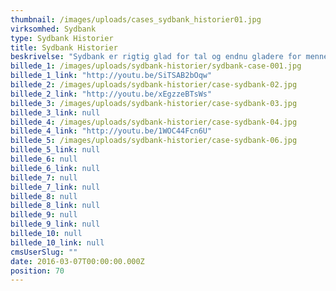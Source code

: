 ```yaml
---
thumbnail: /images/uploads/cases_sydbank_historier01.jpg
virksomhed: Sydbank
type: Sydbank Historier
title: Sydbank Historier
beskrivelse: "Sydbank er rigtig glad for tal og endnu gladere for mennesker. Det førte til en crossmedia imagekampagne med en række stærke dokumentarfilm, annoncer, bannere mv. Alt leder ind til kampagnesitet sydbank.dk/historier med længere og endnu flere portrætter og muligheder for skabe en ny bankrelation."
billede_1: /images/uploads/sydbank-historier/sydbank-case-001.jpg
billede_1_link: "http://youtu.be/SiTSAB2bOqw"
billede_2: /images/uploads/sydbank-historier/case-sydbank-02.jpg
billede_2_link: "http://youtu.be/xEgzzeBTsWs"
billede_3: /images/uploads/sydbank-historier/case-sydbank-03.jpg
billede_3_link: null
billede_4: /images/uploads/sydbank-historier/case-sydbank-04.jpg
billede_4_link: "http://youtu.be/1WOC44Fcn6U"
billede_5: /images/uploads/sydbank-historier/case-sydbank-06.jpg
billede_5_link: null
billede_6: null
billede_6_link: null
billede_7: null
billede_7_link: null
billede_8: null
billede_8_link: null
billede_9: null
billede_9_link: null
billede_10: null
billede_10_link: null
cmsUserSlug: ""
date: 2016-03-07T00:00:00.000Z
position: 70
---
```


